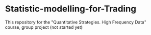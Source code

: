 # Statistic-modelling-for-Trading

This repository for the "Quantitative Strategies. High Frequency Data" course, group project (not started yet)
